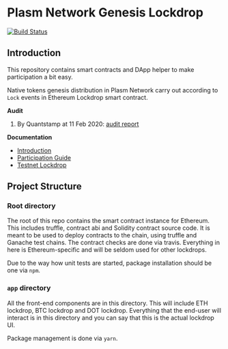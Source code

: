 # Plasm Network Genesis Lockdrop

[![Build Status](https://travis-ci.org/staketechnologies/genesis-lockdrop.svg?branch=master)](https://travis-ci.org/staketechnologies/lockdrop-ui)

## Introduction

This repository contains smart contracts and DApp helper to make participation a bit easy.

Native tokens genesis distribution in Plasm Network carry out according to `Lock` events in Ethereum Lockdrop smart contract.

**Audit**

1. By Quantstamp at 11 Feb 2020: [audit report](https://github.com/staketechnologies/ethereum-lockdrop/blob/16a2d495d85f2d311957b9cf366204fbfabadeaa/audit/quantstamp-audit.pdf)

**Documentation**

- [Introduction](https://medium.com/stake-technologies/plasm-lockdrop-introduction-54614592a13)
- [Participation Guide](https://medium.com/stake-technologies/plasm-lockdrop-howto-c3cd28e6fed1)
- [Testnet Lockdrop](https://docs.plasmnet.io/PlasmTestnet/Lockdrop.html)

## Project Structure

### Root directory

The root of this repo contains the smart contract instance for Ethereum.
This includes truffle, contract abi and Solidity contract source code.
It is meant to be used to deploy contracts to the chain, using truffle and Ganache test chains.
The contract checks are done via travis.
Everything in here is Ethereum-specific and will be seldom used for other lockdrops.

Due to the way how unit tests are started, package installation should be one via `npm`.

### `app` directory

All the front-end components are in this directory.
This will include ETH lockdrop, BTC lockdrop and DOT lockdrop.
Everything that the end-user will interact is in this directory and you can say that this is the actual lockdrop UI.

Package management is done via `yarn`.
